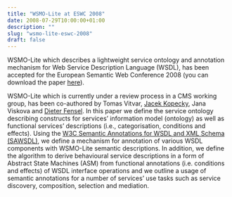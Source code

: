 ```yaml
---
title: "WSMO-Lite at ESWC 2008"
date: 2008-07-29T10:00:00+01:00
description: ""
slug: "wsmo-lite-eswc-2008"
draft: false
---
```


WSMO-Lite which describes a lightweight service ontology and annotation mechanism for Web Service Description Language (WSDL), has been accepted for the European Semantic Web Conference 2008 (you can download the paper [here](http://cms-wg.sti2.org/doc/ESWC2008-VitvarKVF.pdf)).

WSMO-Lite which is currently under a review process in a CMS working group, has been co-authored by Tomas Vitvar, [Jacek Kopecky](http://www.jacek.cz/), Jana Viskova and [Dieter Fensel](http://www.fensel.com). In this paper we define the service ontology describing constructs for services’ information model (ontology) as well as functional services’ descriptions (i.e., categorisation, conditions and effects). Using the [W3C Semantic Annotations for WSDL and XML Schema (SAWSDL)](http://www.w3.org/2002/ws/sawsdl/), we define a mechanism for annotation of various WSDL components with WSMO-Lite semantic descriptions. In addition, we define the algorithm to derive behavioural service descriptions in a form of Abstract State Machines (ASM) from functional annotations (i.e. conditions and effects) of WSDL interface operations and we outline a usage of semantic annotations for a number of services’ use tasks such as service discovery, composition, selection and mediation.